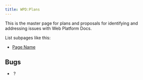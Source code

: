 ```yaml
---
title: WPD:Plans
---
```

<p>This is the master page for plans and proposals for identifying and addressing issues with Web Platform Docs.
</p><p>List subpages like this:
</p>
<ul><li> <a href="/w/index.php?title=WPD:Plans/Page_Name&amp;action=edit&amp;redlink=1" class="new" title="WPD:Plans/Page Name (page does not exist)">Page Name</a></li></ul>
<h2><span class="mw-headline" id="Bugs">Bugs</span></h2>
<ul><li>&#160;?</li></ul>

<!-- 
NewPP limit report
CPU time usage: 0.015 seconds
Real time usage: 0.028 seconds
Preprocessor visited node count: 3/1000000
Preprocessor generated node count: 8/1000000
Post‐expand include size: 0/2097152 bytes
Template argument size: 0/2097152 bytes
Highest expansion depth: 2/40
Expensive parser function count: 0/100
-->

<!-- 
Transclusion expansion time report (%,ms,calls,template)
100.00%    0.000      1 - -total
-->

<!-- Saved in parser cache with key wpwiki:pcache:idhash:6725-0!*!0!*!*!*!*!esi=1 and timestamp 20150731111901 and revision id 19018
 -->
